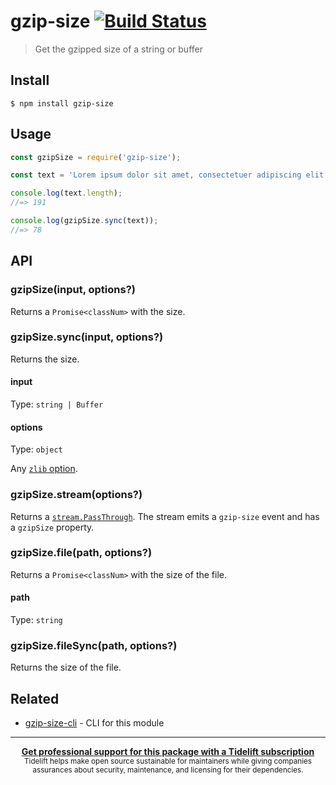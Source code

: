 # gzip-size [![Build Status](https://travis-ci.com/sindresorhus/gzip-size.svg?branch=master)](https://travis-ci.com/github/sindresorhus/gzip-size)

> Get the gzipped size of a string or buffer

## Install

```
$ npm install gzip-size
```

## Usage

```js
const gzipSize = require('gzip-size');

const text = 'Lorem ipsum dolor sit amet, consectetuer adipiscing elit. Aenean commodo ligula eget dolor. Aenean massa. Cum sociis natoque penatibus et magnis dis parturient montes, nascetur ridiculus mus.';

console.log(text.length);
//=> 191

console.log(gzipSize.sync(text));
//=> 78
```

## API

### gzipSize(input, options?)

Returns a `Promise<classNum>` with the size.

### gzipSize.sync(input, options?)

Returns the size.

#### input

Type: `string | Buffer`

#### options

Type: `object`

Any [`zlib` option](https://nodejs.org/api/zlib.html#zlib_class_options).

### gzipSize.stream(options?)

Returns a [`stream.PassThrough`](https://nodejs.org/api/stream.html#stream_class_stream_passthrough). The stream emits a `gzip-size` event and has a `gzipSize` property.

### gzipSize.file(path, options?)

Returns a `Promise<classNum>` with the size of the file.

#### path

Type: `string`

### gzipSize.fileSync(path, options?)

Returns the size of the file.

## Related

- [gzip-size-cli](https://github.com/sindresorhus/gzip-size-cli) - CLI for this module

---

<div align="center">
	<b>
		<a href="https://tidelift.com/subscription/pkg/npm-gzip-size?utm_source=npm-gzip-size&utm_medium=referral&utm_campaign=readme">Get professional support for this package with a Tidelift subscription</a>
	</b>
	<br>
	<sub>
		Tidelift helps make open source sustainable for maintainers while giving companies<br>assurances about security, maintenance, and licensing for their dependencies.
	</sub>
</div>

